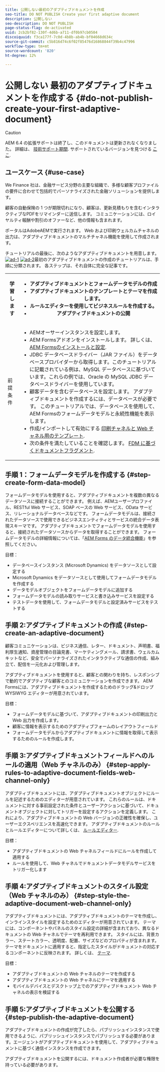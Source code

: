 ```yaml
---
title: 公開しない最初のアダプティブドキュメントを作成
seo-title: DO NOT PUBLISH Create your first adaptive document
description: 公開しない
seo-description: DO NOT PUBLISH
page-status-flag: de-activated
uuid: 2cb2bf82-130f-4d6b-a711-df0b97cb0504
discoiquuid: f3ca177f-7c0d-4b8b-ab4b-bf04668d634c
source-git-commit: c5b816d74c6f02f85476d16868844f39b4c47996
workflow-type: tm+mt
source-wordcount: '820'
ht-degree: 12%

---
```



# 公開しない 最初のアダプティブドキュメントを作成する {#do-not-publish-create-your-first-adaptive-document}

>[!CAUTION]
>
>AEM 6.4 の拡張サポートは終了し、このドキュメントは更新されなくなりました。 詳細は、 [技術サポート期間](https://helpx.adobe.com/jp/support/programs/eol-matrix.html). サポートされているバージョンを見つける [ここ](https://experienceleague.adobe.com/docs/?lang=ja).

## ユースケース {#use-case}

We Finance 社は、金融サービス分野の主要な組織で、多様な顧客プロファイルの要件に合わせて包括的でパーソナライズされた金融ソリューションを提供します。

顧客の自動保険の 1 つが期限切れになり、顧客は、更新見積もりを含むインタラクティブなPDFをリマインダーに送信します。 コミュニケーションには、ロイヤルティ報酬や割引のオファーなど、他の情報も含まれます。

ポータルはAdobeAEMで実行されます。 Web および印刷ウェルカムチャネルの出力は、アダプティブドキュメントのマルチチャネル機能を使用して作成されます。

チュートリアルの最後に、次のようなアダプティブドキュメントを用意します。
[ ![ad-1](assets/ad-1.png)](https://blogs.adobe.com/contentcorner/files/2017/07/PAF_Mobile.pdf)    [ ![ad-2](assets/ad-2.png)](https://blogs.adobe.com/contentcorner/files/2017/07/PAF_Desktop.pdf)最初のアダプティブドキュメントの作成のチュートリアルは、手順に分類されます。 各ステップは、それ自体に完全な記事です。

<table> 
 <tbody>
  <tr>
   <th>学習します</th> 
   <th>
    <ul> 
     <li>アダプティブドキュメントとフォームデータモデルの作成</li> 
     <li>アダプティブドキュメントのテンプレートとテーマを作成します。</li> 
     <li>ルールエディターを使用してビジネスルールを作成する。<br /> </li> 
     <li>アダプティブドキュメントの公開 <br /> </li> 
    </ul> </th> 
  </tr>
  <tr>
   <td>前提条件</td> 
   <td>
    <ul> 
     <li>AEMオーサーインスタンスを設定します。 </li> 
     <li>AEM Formsアドオンをインストールします。 詳しくは、 <a href="/help/forms/using/installing-configuring-aem-forms-osgi.md" target="_blank">AEM Formsのインストールと設定</a>.</li> 
     <li>JDBC データベースドライバー（JAR ファイル）をデータベースプロバイダーから取得します。このチュートリアルに記載されている例は、MySQL データベースに基づいています。これらの例では、Oracle の MySQL JDBC データベースドライバーを使用しています。 </li> 
     <li>顧客データを含むデータベースを設定します。 アダプティブドキュメントを作成するには、データベースが必要です。 このチュートリアルでは、データベースを使用して、AEM Formsのフォームデータモデルと永続性機能を表示します。 </li> 
     <li>作成/インポートして有効にする <a href="/help/forms/using/web-channel-print-channel.md">印刷チャネルと Web チャネル用のテンプレート</a>.</li> 
     <li>次の条件を満たしていることを確認します。 <a href="/help/forms/using/document-fragments.md">FDM に基づくドキュメントフラグメント</a>.</li> 
    </ul> </td> 
  </tr>
 </tbody>
</table>

## 手順 1：フォームデータモデルを作成する {#step-create-form-data-model}

フォームデータモデルを使用すると、アダプティブドキュメントを複数の異なるデータソースに接続することができます。 例えば、AEMユーザープロファイル、RESTful Web サービス、SOAP ベースの Web サービス、OData サービス、リレーショナルデータベースなどです。 フォームデータモデルは、接続されたデータソースで使用できるビジネスエンティティとサービスの統合データ表現スキーマです。 アダプティブドキュメントでフォームデータモデルを使用すると、接続されたデータソースからデータを取得することができます。 フォームデータモデルの詳細情報については、「[AEM Forms のデータ統合機能](/help/forms/using/data-integration.md)」を参照してください。

目標：

* データベースインスタンス (Microsoft Dynamics) をデータソースとして設定する
* Microsoft Dynamics をデータソースとして使用してフォームデータモデルを作成する
* データモデルオブジェクトをフォームデータモデルに追加する
* フォームデータモデルの読み取りサービスと書き込みサービスを設定する
* テストデータを使用して、フォームデータモデルと設定済みサービスをテストする

## 手順 2:アダプティブドキュメントの作成 {#step-create-an-adaptive-document}

顧客コミュニケーションは、ビジネス通信、レター、ドキュメント、声明書、福利厚生通知、資産管理の目論見書、マーケティングメール、請求書、ウェルカムキットなど、安全でパーソナライズされたインタラクティブな通信の作成、組み立て、配信を一元化および管理します。

アダプティブドキュメントを使用すると、顧客との関わりを持ち、レスポンシブで動的でアダプティブな顧客とのコミュニケーションを作成できます。 AEM Formsには、アダプティブドキュメントを作成するためのドラッグ&amp;ドロップ WYSIWYG エディターが用意されています。

<!--`For more information about adaptive documents, see [Introduction to authoring adaptive documents](/forms/using/introduction-ad-authoring.md).`-->

目標：

* フォームデータモデルに基づいて、アダプティブドキュメントの印刷出力と Web 出力を作成します。
* 顧客に情報を表示するためのアダプティブフォームのレイアウトフィールド
* フォームデータモデルからアダプティブドキュメントに情報を取得して表示するためのルールを作成します。

<!--![see-the-guide-sm](assets/see-the-guide-sm.png)-->

## 手順 3:アダプティブドキュメントフィールドへのルールの適用（Web チャネルのみ） {#step-apply-rules-to-adaptive-document-fields-web-channel-only}

アダプティブドキュメントには、アダプティブドキュメントオブジェクトにルールを記述するためのエディターが用意されています。 これらのルールは、ドキュメントに対する事前設定された条件とユーザーアクションに基づいて、ドキュメントオブジェクトに対してトリガーを設定するアクションを定義します。 これにより、アダプティブドキュメントの Web バージョンの正確性を確保し、ユーザーエクスペリエンスを高速化できます。 アダプティブドキュメントのルールとルールエディターについて詳しくは、 [ルールエディター](/help/forms/using/rule-editor.md).

目標：

* アダプティブドキュメントの Web チャネルフィールドにルールを作成して適用する
* ルールを使用して、Web チャネルでドキュメントデータモデルサービスをトリガー化します

## 手順 4:アダプティブドキュメントのスタイル設定（Web チャネルのみ） {#step-style-the-adaptive-document-web-channel-only}

アダプティブドキュメントには、アダプティブドキュメントのテーマを作成し、インラインスタイルを設定するためのエディターが用意されています。 テーマには、コンポーネントやパネルのスタイル設定の詳細が含まれており、異なるドキュメントの Web チャネルでテーマを再利用できます。 スタイルには、背景カラー、ステートカラー、透明度、配置、サイズなどのプロパティが含まれます。テーマをドキュメントに適用すると、指定したスタイルがドキュメントの対応するコンポーネントに反映されます。 詳しくは、 [テーマ](/help/forms/using/themes.md).

目標：

* アダプティブドキュメントの Web チャネルのテーマを作成する
* アダプティブドキュメントの Web チャネルにテーマを適用する
* モバイルデバイスとデスクトップ上でのアダプティブドキュメント Web チャネルの表示を検証する

## 手順 5:アダプティブドキュメントを公開する {#step-publish-the-adaptive-document}

アダプティブドキュメントの作成が完了したら、パブリッシュインスタンスで使用できるように、パブリッシュインスタンスでパブリッシュする必要があります。エージェントがアダプティブドキュメントを使用して、アダプティブドキュメントに基づく通信インスタンスを作成できます。

アダプティブドキュメントを公開するには、ドキュメント作成者が必要な権限を持っている必要があります。
